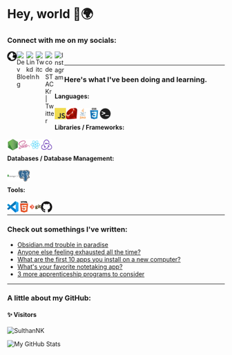 # Hey, world :wave::earth_africa:

### Connect with me on my socials:
<a target="_blank" href="loune.dev">
<img align="left" alt="Loune's website" width="22px" src="https://raw.githubusercontent.com/iconic/open-iconic/master/svg/globe.svg" />
</a>
<a target="_blank" href="https://dev.to/jasterix">
<img align="left" alt="Dev Blog" width="22px" src="https://cdn.jsdelivr.net/npm/simple-icons@3.13.0/icons/dev-dot-to.svg" />
</a>
<a target="_blank" href="https://www.linkedin.com/in/lounecalixte">
  <img align="left" alt="LinkdeIn" width="22px" src="https://cdn.jsdelivr.net/npm/simple-icons@v3/icons/linkedin.svg"  />
</a>
<a target="_blank" href="https://www.twitch.tv/jobilovescode">
  <img align="left" alt="Twitch" width="22px" src="https://cdn.jsdelivr.net/npm/simple-icons@3.13.0/icons/twitch.svg" />
</a>
<a target="_blank" href="hhttps://twitter.com/tweet_Jasterix">
<img align="left" alt="codeSTACKr | Twitter" width="22px" src="https://cdn.jsdelivr.net/npm/simple-icons@v3/icons/twitter.svg" />
</a>
<a target="_blank" href="https://www.instagram.com/jobiloves/?hl=en">
<img align="left" alt="Instagram" width="22px" src="https://cdn.jsdelivr.net/npm/simple-icons@v3/icons/instagram.svg" />
</a>
<br />
<hr />

### Here's what I've been doing and learning.
#### Languages:

<img align="left" alt="JavaScript" width="26px" src="https://raw.githubusercontent.com/github/explore/80688e429a7d4ef2fca1e82350fe8e3517d3494d/topics/javascript/javascript.png" />
<img align="left" alt="Ruby" width="26px" src="https://raw.githubusercontent.com/github/explore/80688e429a7d4ef2fca1e82350fe8e3517d3494d/topics/ruby/ruby.png" />
<img align="left" alt="Java" width="26px" src="https://raw.githubusercontent.com/github/explore/80688e429a7d4ef2fca1e82350fe8e3517d3494d/topics/java/java.png" />
<img align="left" alt="CSS3" width="26px" src="https://raw.githubusercontent.com/github/explore/80688e429a7d4ef2fca1e82350fe8e3517d3494d/topics/css/css.png" />
<img align="left" alt="HTML5" width="26px" src="https://raw.githubusercontent.com/github/explore/80688e429a7d4ef2fca1e82350fe8e3517d3494d/topics/terminal/terminal.png" />
<br />

#### Libraries / Frameworks:

<img align="left" alt="Node.js" width="26px" src="https://raw.githubusercontent.com/github/explore/80688e429a7d4ef2fca1e82350fe8e3517d3494d/topics/nodejs/nodejs.png" />
<img align="left" alt="Sass" width="26px" src="https://raw.githubusercontent.com/github/explore/80688e429a7d4ef2fca1e82350fe8e3517d3494d/topics/sass/sass.png" />
<img align="left" alt="React" width="26px" src="https://raw.githubusercontent.com/github/explore/80688e429a7d4ef2fca1e82350fe8e3517d3494d/topics/react/react.png" />
<img align="left" alt="Redux" width="26px" src="https://raw.githubusercontent.com/github/explore/80688e429a7d4ef2fca1e82350fe8e3517d3494d/topics/redux/redux.png" />

<br />

#### Databases / Database Management:

<img align="left" alt="MongoDB" width="26px" src="https://raw.githubusercontent.com/github/explore/80688e429a7d4ef2fca1e82350fe8e3517d3494d/topics/mongodb/mongodb.png" />
<img align="left" alt="postgreSQL" width="26px" src="https://raw.githubusercontent.com/github/explore/80688e429a7d4ef2fca1e82350fe8e3517d3494d/topics/postgresql/postgresql.png" />
<br/>

#### Tools:

<img align="left" alt="Visual Studio Code" width="26px" src="https://raw.githubusercontent.com/github/explore/80688e429a7d4ef2fca1e82350fe8e3517d3494d/topics/visual-studio-code/visual-studio-code.png" />
<img align="left" alt="HTML5" width="26px" src="https://raw.githubusercontent.com/github/explore/80688e429a7d4ef2fca1e82350fe8e3517d3494d/topics/html/html.png" />
<img align="left" alt="Git" width="26px" src="https://raw.githubusercontent.com/github/explore/80688e429a7d4ef2fca1e82350fe8e3517d3494d/topics/git/git.png" />
<img align="left" alt="GitHub" width="26px" src="https://raw.githubusercontent.com/github/explore/78df643247d429f6cc873026c0622819ad797942/topics/github/github.png" />

<br />

---

### Check out somethings I've written:

<!-- BLOG-POST-LIST:START -->
- [Obsidian.md trouble in paradise](https://dev.to/jasterix/obsidian-trouble-in-paradise-18da)
- [Anyone else feeling exhausted all the time?](https://dev.to/jasterix/anyone-else-feeling-exhausted-all-the-time-1e91)
- [What are the first 10 apps you install on a new computer?](https://dev.to/jasterix/what-are-the-first-10-apps-you-install-on-a-new-computer-2gik)
- [What&#39;s your favorite notetaking app?](https://dev.to/jasterix/whats-your-favorite-notetaking-app-6mf)
- [3 more apprenticeship programs to consider](https://dev.to/jasterix/3-more-apprenticeship-programs-to-consider-21ia)
<!-- BLOG-POST-LIST:END -->

<hr/>

### A little about my GitHub:

#### ✨ Visitors 
<p align="left"> <img src="https://komarev.com/ghpvc/?username=SulthanNK" alt="SulthanNK" /> </p>

![My GitHub Stats](https://github-readme-stats.vercel.app/api?username=jasterix&show_icons=true) 
